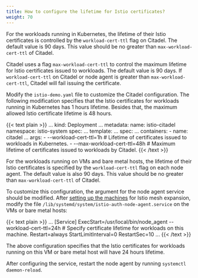 ```yaml
---
title: How to configure the lifetime for Istio certificates?
weight: 70
---
```


For the workloads running in Kubernetes, the lifetime of their Istio certificates is controlled by the
`workload-cert-ttl` flag on Citadel. The default value is 90 days. This value should be no greater than
`max-workload-cert-ttl` of Citadel.

Citadel uses a flag `max-workload-cert-ttl` to control the maximum lifetime for Istio certificates issued to
workloads. The default value is 90 days. If `workload-cert-ttl` on Citadel or node agent is greater than
`max-workload-cert-ttl`, Citadel will fail issuing the certificate.

Modify the `istio-demo.yaml` file to customize the Citadel configuration.
The following modification specifies that the Istio certificates for workloads running in Kubernetes
has 1 hours lifetime. Besides that, the maximum allowed Istio certificate lifetime is 48 hours.

{{< text plain >}}
...
kind: Deployment
...
metadata:
  name: istio-citadel
  namespace: istio-system
spec:
  ...
  template:
    ...
    spec:
      ...
      containers:
      - name: citadel
        ...
        args:
          - --workload-cert-ttl=1h # Lifetime of certificates issued to workloads in Kubernetes.
          - --max-workload-cert-ttl=48h # Maximum lifetime of certificates issued to workloads by Citadel.
{{< /text >}}

For the workloads running on VMs and bare metal hosts, the lifetime of their Istio certificates is specified by the
`workload-cert-ttl` flag on each node agent. The default value is also 90 days. This value should be no greater than
`max-workload-cert-ttl` of Citadel.

To customize this configuration, the argument for the node agent service should be modified.
After [setting up the machines](/docs/examples/mesh-expansion/single-network/#setting-up-the-vm) for Istio
mesh expansion, modify the file `/lib/systemd/system/istio-auth-node-agent.service` on the VMs or bare metal hosts:

{{< text plain >}}
...
[Service]
ExecStart=/usr/local/bin/node_agent --workload-cert-ttl=24h # Specify certificate lifetime for workloads on this machine.
Restart=always
StartLimitInterval=0
RestartSec=10
...
{{< /text >}}

The above configuration specifies that the Istio certificates for workloads running on this VM or bare metal host
will have 24 hours lifetime.

After configuring the service, restart the node agent by running `systemctl daemon-reload`.
